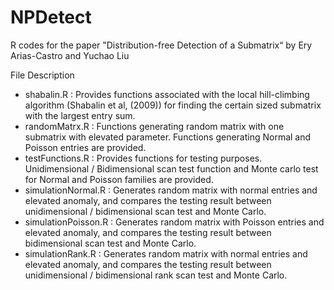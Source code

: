 # NPDetect
R codes for the paper "Distribution-free Detection of a Submatrix“ by Ery Arias-Castro and Yuchao Liu

File Description
- shabalin.R : Provides functions associated with the local hill-climbing algorithm (Shabalin et al, (2009)) for finding the certain sized submatrix with the largest entry sum. 
- randomMatrx.R : Functions generating random matrix with one submatrix with elevated parameter. Functions generating Normal and Poisson entries are provided.
- testFunctions.R : Provides functions for testing purposes. Unidimensional / Bidimensional scan test function and Monte carlo test for Normal and Poisson families are provided.
- simulationNormal.R : Generates random matrix with normal entries and elevated anomaly, and compares the testing result between unidimensional / bidimensional scan test and Monte Carlo.
- simulationPoisson.R : Generates random matrix with Poisson entries and elevated anomaly, and compares the testing result between bidimensional scan test and Monte Carlo.
- simulationRank.R : Generates random matrix with normal entries and elevated anomaly, and compares the testing result between unidimensional / bidimensional rank scan test and Monte Carlo.
